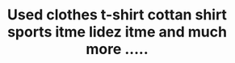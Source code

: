 ---
title: "Used clothes t-shirt cottan shirt sports itme lidez itme and much more ....."
url: /karachi/used-clothes-t-shirt-cottan-shirt-sports-itme-lidez-itme-and-much-more/
shop: wholesale
---
